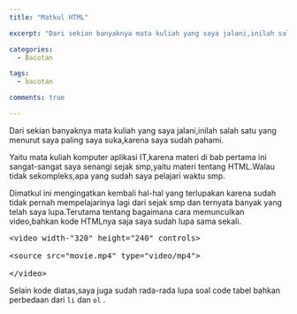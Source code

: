 ```yaml
---
title: "Matkul HTML"

excerpt: "Dari sekian banyaknya mata kuliah yang saya jalani,inilah salah satu yang menurut saya paling saya suka,karena saya sudah pahami."

categories:
  - Bacotan

tags:
  - bacotan

comments: true

---
```


Dari sekian banyaknya mata kuliah yang saya jalani,inilah salah satu yang menurut saya paling saya suka,karena saya sudah pahami.

Yaitu mata kuliah komputer aplikasi IT,karena materi di bab pertama ini sangat-sangat saya senangi sejak smp,yaitu materi tentang HTML.Walau tidak sekompleks,apa yang sudah saya pelajari waktu smp.

Dimatkul ini mengingatkan kembali hal-hal yang terlupakan karena sudah tidak pernah mempelajarinya lagi dari sejak smp dan ternyata banyak yang telah saya lupa.Terutama tentang bagaimana cara memunculkan video,bahkan kode HTMLnya saja saya sudah lupa sama sekali.

<pre>
&lt;video width-&quot;320&quot; height=&quot;240&quot; controls&gt;

&lt;source src=&quot;movie.mp4&quot; type=&quot;video/mp4&quot;&gt;

&lt;/video&gt;
</pre>

Selain kode diatas,saya juga sudah rada-rada lupa soal code tabel bahkan perbedaan dari `li` dan `ol` .
